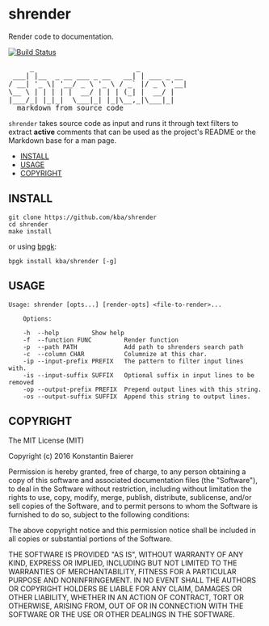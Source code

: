 # shrender

Render code to documentation.

[![Build Status](https://travis-ci.org/kba/shrender.svg?branch=master)](https://travis-ci.org/kba/shrender)

<!-- BEGIN-BANNER -w '<pre>' '  markdown from source code</pre>' shrender -->
<pre>
     _                        _           
 ___| |__  _ __ ___ _ __   __| | ___ _ __ 
/ __| '_ \| '__/ _ \ '_ \ / _` |/ _ \ '__|
\__ \ | | | | |  __/ | | | (_| |  __/ |   
|___/_| |_|_|  \___|_| |_|\__,_|\___|_|   
  markdown from source code</pre>

<!-- END-BANNER -->

`shrender` takes source code as input and runs it through text filters
to extract **active** comments that can be used as the project's
README or the Markdown base for a man page.

<!-- BEGIN-MARKDOWN-TOC -->
* [INSTALL](#install)
* [USAGE](#usage)
* [COPYRIGHT](#copyright)

<!-- END-MARKDOWN-TOC -->

## INSTALL

```
git clone https://github.com/kba/shrender
cd shrender
make install
```

or using [bpgk](https://github.com/bpkg/bpkg):

```
bpgk install kba/shrender [-g]
```

## USAGE

<!-- BEGIN-EVAL ./shrender --help |sed 's,^,    ,' -->
    
    Usage: shrender [opts...] [render-opts] <file-to-render>...
      
        Options:
      
    	-h  --help         Show help
    	-f  --function FUNC         Render function
    	-p  --path PATH             Add path to shrenders search path
    	-c  --column CHAR           Columnize at this char.
    	-ip --input-prefix PREFIX   The pattern to filter input lines with.
    	-is --input-suffix SUFFIX   Optional suffix in input lines to be removed
    	-op --output-prefix PREFIX  Prepend output lines with this string.
    	-os --output-suffix SUFFIX  Append this string to output lines.

<!-- END-EVAL -->

## COPYRIGHT

<!-- BEGIN-INCLUDE LICENSE -->
The MIT License (MIT)

Copyright (c) 2016 Konstantin Baierer

Permission is hereby granted, free of charge, to any person obtaining a copy
of this software and associated documentation files (the "Software"), to deal
in the Software without restriction, including without limitation the rights
to use, copy, modify, merge, publish, distribute, sublicense, and/or sell
copies of the Software, and to permit persons to whom the Software is
furnished to do so, subject to the following conditions:

The above copyright notice and this permission notice shall be included in all
copies or substantial portions of the Software.

THE SOFTWARE IS PROVIDED "AS IS", WITHOUT WARRANTY OF ANY KIND, EXPRESS OR
IMPLIED, INCLUDING BUT NOT LIMITED TO THE WARRANTIES OF MERCHANTABILITY,
FITNESS FOR A PARTICULAR PURPOSE AND NONINFRINGEMENT. IN NO EVENT SHALL THE
AUTHORS OR COPYRIGHT HOLDERS BE LIABLE FOR ANY CLAIM, DAMAGES OR OTHER
LIABILITY, WHETHER IN AN ACTION OF CONTRACT, TORT OR OTHERWISE, ARISING FROM,
OUT OF OR IN CONNECTION WITH THE SOFTWARE OR THE USE OR OTHER DEALINGS IN THE
SOFTWARE.

<!-- END-INCLUDE -->
